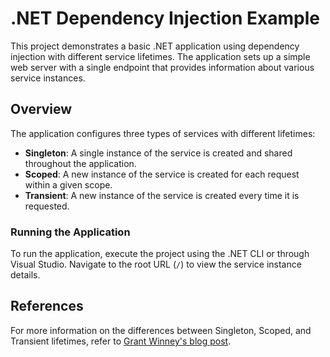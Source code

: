 # .NET Dependency Injection Example

This project demonstrates a basic .NET application using dependency injection with different service lifetimes. The application sets up a simple web server with a single endpoint that provides information about various service instances.

## Overview

The application configures three types of services with different lifetimes:

- **Singleton**: A single instance of the service is created and shared throughout the application.
- **Scoped**: A new instance of the service is created for each request within a given scope.
- **Transient**: A new instance of the service is created every time it is requested.

### Running the Application

To run the application, execute the project using the .NET CLI or through Visual Studio. Navigate to the root URL (`/`) to view the service instance details.

## References

For more information on the differences between Singleton, Scoped, and Transient lifetimes, refer to [Grant Winney's blog post](https://grantwinney.com/difference-between-singleton-scoped-transient/).